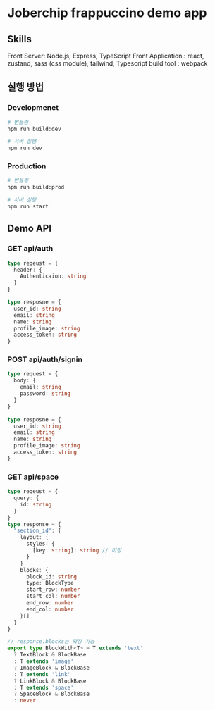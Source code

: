 # Joberchip frappuccino demo app

## Skills 

Front Server: Node.js, Express, TypeScript
Front Application : react, zustand, sass (css module), tailwind, Typescript
build tool : webpack
## 실행 방법

### Developmenet

```bash
# 번들링
npm run build:dev

# 서버 실행
npm run dev
```

### Production

```bash
# 번들링
npm run build:prod

# 서버 실행
npm run start
```

## Demo API

### GET api/auth

```ts
type reqeust = {
  header: {
    Authenticaion: string
  }
}

type resposne = {
  user_id: string
  email: string
  name: string
  profile_image: string
  access_token: string
}
```

### POST api/auth/signin

```ts
type request = {
  body: {
    email: string
    password: string
  }
}

type resposne = {
  user_id: string
  email: string
  name: string
  profile_image: string
  access_token: string
}
```

### GET api/space

```ts
type reqeust = {
  query: {
    id: string
  }
}
type response = {
  "section_id": {
    layout: {
      styles: {
        [key: string]: string // 미정
      }
    }
    blocks: {
      block_id: string
      type: BlockType
      start_row: number
      start_col: number
      end_row: number
      end_col: number
    }[]
  }
}

// response.blocks는 확장 가능
export type BlockWith<T> = T extends 'text'
  ? TextBlock & BlockBase
  : T extends 'image'
  ? ImageBlock & BlockBase
  : T extends 'link'
  ? LinkBlock & BlockBase
  : T extends 'space'
  ? SpaceBlock & BlockBase
  : never
```
